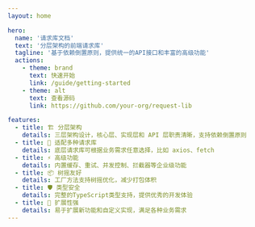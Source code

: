 ```yaml
---
layout: home

hero:
  name: '请求库文档'
  text: '分层架构的前端请求库'
  tagline: '基于依赖倒置原则，提供统一的API接口和丰富的高级功能'
  actions:
    - theme: brand
      text: 快速开始
      link: /guide/getting-started
    - theme: alt
      text: 查看源码
      link: https://github.com/your-org/request-lib

features:
  - title: 🏗️ 分层架构
    details: 三层架构设计，核心层、实现层和 API 层职责清晰，支持依赖倒置原则
  - title: 🔄 适配多种请求库
    details: 底层请求库可根据业务需求任意选择，比如 axios、fetch
  - title: ⚡ 高级功能
    details: 内置缓存、重试、并发控制、拦截器等企业级功能
  - title: 📦 树摇友好
    details: 工厂方法支持树摇优化，减少打包体积
  - title: 🛡️ 类型安全
    details: 完整的TypeScript类型支持，提供优秀的开发体验
  - title: 🔧 扩展性强
    details: 易于扩展新功能和自定义实现，满足各种业务需求
---
```

